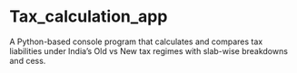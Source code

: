 # Tax_calculation_app
A Python-based console program that calculates and compares tax liabilities under India’s Old vs New tax regimes with slab-wise breakdowns and cess.
